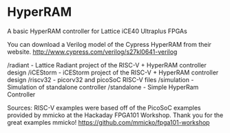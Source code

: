 # HyperRAM
A basic HyperRAM controller for Lattice iCE40 Ultraplus FPGAs

You can download a Verilog model of the Cypress HyperRAM from their website.
http://www.cypress.com/verilog/s27kl0641-verilog

/radiant      - Lattice Radiant project of the RISC-V + HyperRAM controller design
/iCEStorm     - iCEStorm project of the RISC-V + HyperRAM controller design
/riscv32      - picorv32 and picoSoC RISC-V files
/simulation   - Simulation of standalone controller
/standalone   - Simple HyperRam Controller

Sources:
RISC-V examples were based off of the PicoSoC examples provided by mmicko at the Hackaday FPGA101 Workshop.  Thank you for the great examples mmicko!
https://github.com/mmicko/fpga101-workshop



